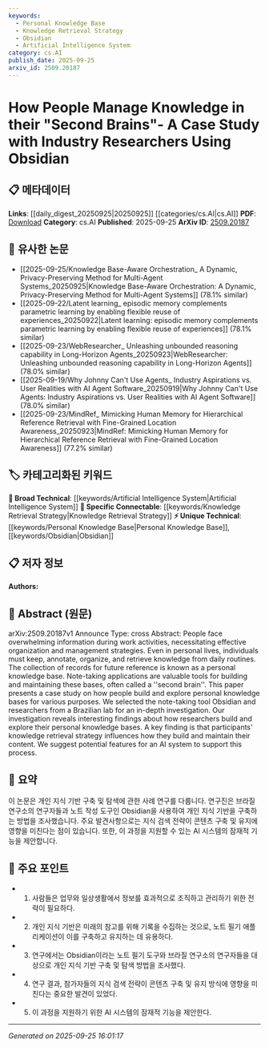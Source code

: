 ```yaml
---
keywords:
  - Personal Knowledge Base
  - Knowledge Retrieval Strategy
  - Obsidian
  - Artificial Intelligence System
category: cs.AI
publish_date: 2025-09-25
arxiv_id: 2509.20187
---
```


<!-- KEYWORD_LINKING_METADATA:
{
  "processed_timestamp": "2025-09-25T16:01:17.129965",
  "vocabulary_version": "1.0",
  "selected_keywords": [
    "Personal Knowledge Base",
    "Knowledge Retrieval Strategy",
    "Obsidian",
    "Artificial Intelligence System"
  ],
  "rejected_keywords": [],
  "similarity_scores": {
    "Personal Knowledge Base": 0.78,
    "Knowledge Retrieval Strategy": 0.8,
    "Obsidian": 0.82,
    "Artificial Intelligence System": 0.75
  },
  "extraction_method": "AI_prompt_based",
  "budget_applied": true,
  "candidates_json": {
    "candidates": [
      {
        "surface": "Second Brain",
        "canonical": "Personal Knowledge Base",
        "aliases": [
          "Second Brain",
          "Note-taking System"
        ],
        "category": "unique_technical",
        "rationale": "The concept of a 'Second Brain' is central to the study and provides a unique perspective on personal knowledge management.",
        "novelty_score": 0.75,
        "connectivity_score": 0.68,
        "specificity_score": 0.82,
        "link_intent_score": 0.78
      },
      {
        "surface": "Knowledge Retrieval Strategy",
        "canonical": "Knowledge Retrieval Strategy",
        "aliases": [
          "Retrieval Strategy",
          "Information Retrieval Method"
        ],
        "category": "specific_connectable",
        "rationale": "Understanding retrieval strategies is crucial for linking how knowledge is organized and accessed in personal knowledge bases.",
        "novelty_score": 0.65,
        "connectivity_score": 0.79,
        "specificity_score": 0.77,
        "link_intent_score": 0.8
      },
      {
        "surface": "Obsidian",
        "canonical": "Obsidian",
        "aliases": [
          "Obsidian Note-taking App"
        ],
        "category": "unique_technical",
        "rationale": "Obsidian is the specific tool studied, making it a key element for linking discussions on note-taking applications.",
        "novelty_score": 0.7,
        "connectivity_score": 0.72,
        "specificity_score": 0.85,
        "link_intent_score": 0.82
      },
      {
        "surface": "AI System",
        "canonical": "Artificial Intelligence System",
        "aliases": [
          "AI Tool",
          "AI Feature"
        ],
        "category": "broad_technical",
        "rationale": "AI systems are proposed to enhance knowledge management, making them relevant for linking technological advancements.",
        "novelty_score": 0.55,
        "connectivity_score": 0.83,
        "specificity_score": 0.6,
        "link_intent_score": 0.75
      }
    ],
    "ban_list_suggestions": [
      "case study",
      "participants",
      "researchers"
    ]
  },
  "decisions": [
    {
      "candidate_surface": "Second Brain",
      "resolved_canonical": "Personal Knowledge Base",
      "decision": "linked",
      "scores": {
        "novelty": 0.75,
        "connectivity": 0.68,
        "specificity": 0.82,
        "link_intent": 0.78
      }
    },
    {
      "candidate_surface": "Knowledge Retrieval Strategy",
      "resolved_canonical": "Knowledge Retrieval Strategy",
      "decision": "linked",
      "scores": {
        "novelty": 0.65,
        "connectivity": 0.79,
        "specificity": 0.77,
        "link_intent": 0.8
      }
    },
    {
      "candidate_surface": "Obsidian",
      "resolved_canonical": "Obsidian",
      "decision": "linked",
      "scores": {
        "novelty": 0.7,
        "connectivity": 0.72,
        "specificity": 0.85,
        "link_intent": 0.82
      }
    },
    {
      "candidate_surface": "AI System",
      "resolved_canonical": "Artificial Intelligence System",
      "decision": "linked",
      "scores": {
        "novelty": 0.55,
        "connectivity": 0.83,
        "specificity": 0.6,
        "link_intent": 0.75
      }
    }
  ]
}
-->

# How People Manage Knowledge in their "Second Brains"- A Case Study with Industry Researchers Using Obsidian

## 📋 메타데이터

**Links**: [[daily_digest_20250925|20250925]] [[categories/cs.AI|cs.AI]]
**PDF**: [Download](https://arxiv.org/pdf/2509.20187.pdf)
**Category**: cs.AI
**Published**: 2025-09-25
**ArXiv ID**: [2509.20187](https://arxiv.org/abs/2509.20187)

## 🔗 유사한 논문
- [[2025-09-25/Knowledge Base-Aware Orchestration_ A Dynamic, Privacy-Preserving Method for Multi-Agent Systems_20250925|Knowledge Base-Aware Orchestration: A Dynamic, Privacy-Preserving Method for Multi-Agent Systems]] (78.1% similar)
- [[2025-09-22/Latent learning_ episodic memory complements parametric learning by enabling flexible reuse of experiences_20250922|Latent learning: episodic memory complements parametric learning by enabling flexible reuse of experiences]] (78.1% similar)
- [[2025-09-23/WebResearcher_ Unleashing unbounded reasoning capability in Long-Horizon Agents_20250923|WebResearcher: Unleashing unbounded reasoning capability in Long-Horizon Agents]] (78.0% similar)
- [[2025-09-19/Why Johnny Can't Use Agents_ Industry Aspirations vs. User Realities with AI Agent Software_20250919|Why Johnny Can't Use Agents: Industry Aspirations vs. User Realities with AI Agent Software]] (78.0% similar)
- [[2025-09-23/MindRef_ Mimicking Human Memory for Hierarchical Reference Retrieval with Fine-Grained Location Awareness_20250923|MindRef: Mimicking Human Memory for Hierarchical Reference Retrieval with Fine-Grained Location Awareness]] (77.2% similar)

## 🏷️ 카테고리화된 키워드
**🧠 Broad Technical**: [[keywords/Artificial Intelligence System|Artificial Intelligence System]]
**🔗 Specific Connectable**: [[keywords/Knowledge Retrieval Strategy|Knowledge Retrieval Strategy]]
**⚡ Unique Technical**: [[keywords/Personal Knowledge Base|Personal Knowledge Base]], [[keywords/Obsidian|Obsidian]]

## 📋 저자 정보

**Authors:** 

## 📄 Abstract (원문)

arXiv:2509.20187v1 Announce Type: cross 
Abstract: People face overwhelming information during work activities, necessitating effective organization and management strategies. Even in personal lives, individuals must keep, annotate, organize, and retrieve knowledge from daily routines. The collection of records for future reference is known as a personal knowledge base. Note-taking applications are valuable tools for building and maintaining these bases, often called a ''second brain''. This paper presents a case study on how people build and explore personal knowledge bases for various purposes. We selected the note-taking tool Obsidian and researchers from a Brazilian lab for an in-depth investigation. Our investigation reveals interesting findings about how researchers build and explore their personal knowledge bases. A key finding is that participants' knowledge retrieval strategy influences how they build and maintain their content. We suggest potential features for an AI system to support this process.

## 📝 요약

이 논문은 개인 지식 기반 구축 및 탐색에 관한 사례 연구를 다룹니다. 연구진은 브라질 연구소의 연구자들과 노트 작성 도구인 Obsidian을 사용하여 개인 지식 기반을 구축하는 방법을 조사했습니다. 주요 발견사항으로는 지식 검색 전략이 콘텐츠 구축 및 유지에 영향을 미친다는 점이 있습니다. 또한, 이 과정을 지원할 수 있는 AI 시스템의 잠재적 기능을 제안합니다.

## 🎯 주요 포인트

- 1. 사람들은 업무와 일상생활에서 정보를 효과적으로 조직하고 관리하기 위한 전략이 필요하다.
- 2. 개인 지식 기반은 미래의 참고를 위해 기록을 수집하는 것으로, 노트 필기 애플리케이션이 이를 구축하고 유지하는 데 유용하다.
- 3. 연구에서는 Obsidian이라는 노트 필기 도구와 브라질 연구소의 연구자들을 대상으로 개인 지식 기반 구축 및 탐색 방법을 조사했다.
- 4. 연구 결과, 참가자들의 지식 검색 전략이 콘텐츠 구축 및 유지 방식에 영향을 미친다는 중요한 발견이 있었다.
- 5. 이 과정을 지원하기 위한 AI 시스템의 잠재적 기능을 제안한다.


---

*Generated on 2025-09-25 16:01:17*